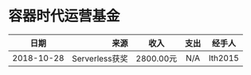 容器时代运营基金
================
|   日期   |       来源     |     收入    |    支出    |  经手人   |
|:--------:|---------------:|:-----------:|:----------:|:---------:|
| 2018-10-28|  Serverless获奖 | 2800.00元 |   N/A      |   lth2015 |
